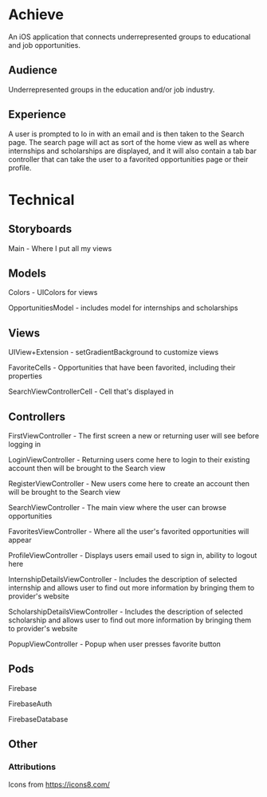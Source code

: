 # Achieve
An iOS application that connects underrepresented groups to educational and job opportunities.

## Audience
Underrepresented groups in the education and/or job industry.

## Experience
A user is prompted to lo in with an email and is then taken to the Search page. The search page will act as sort of the home view as well as where internships and scholarships are displayed, and it will also contain a tab bar controller that can take the user to a favorited opportunities page or their profile.

# Technical
## Storyboards
Main - Where I put all my views

## Models
Colors - UIColors for views

OpportunitiesModel - includes model for internships and scholarships


## Views
UIView+Extension - setGradientBackground to customize views

FavoriteCells - Opportunities that have been favorited, including their properties

SearchViewControllerCell - Cell that's displayed in

## Controllers
FirstViewController - The first screen a new or returning user will see before logging in

LoginViewController - Returning users come here to login to their existing account then will be brought to the Search view

RegisterViewController - New users come here to create an account then will be brought to the Search view

SearchViewController - The main view where the user can browse opportunities

FavoritesViewController - Where all the user's favorited opportunities  will appear

ProfileViewController - Displays users email used to sign in, ability to logout here

InternshipDetailsViewController - Includes the description of selected internship and allows user to find out more information by bringing them to provider's website

ScholarshipDetailsViewController - Includes the description of selected scholarship and allows user to find out more information by bringing them to provider's website

PopupViewController - Popup when user presses favorite button

## Pods
Firebase

FirebaseAuth

FirebaseDatabase

## Other
### Attributions

Icons from https://icons8.com/
